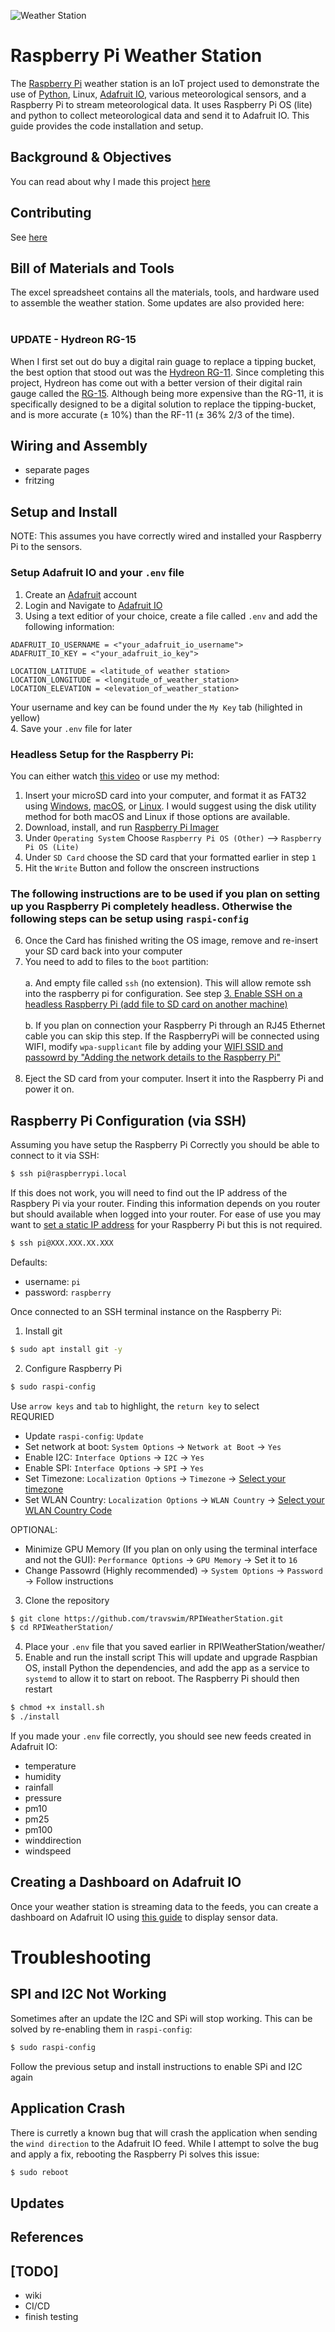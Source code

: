 ![Weather Station](images/weather_Station.jpg)

# Raspberry Pi Weather Station
The [Raspberry Pi](https://www.raspberrypi.org/) weather station is an IoT project used to demonstrate the use of [Python](https://www.python.org/), Linux, [Adafruit IO](https://io.adafruit.com/), various meteorological sensors, and a Raspberry Pi to stream meteorological data. It uses Raspberry Pi OS (lite) and python to collect meteorological data and send it to Adafruit IO. This guide provides the code installation and setup.


## Background & Objectives
You can read about why I made this project [here](BACKGROUND.md)

## Contributing
See [here](CONTRIBUTING.md)

## Bill of Materials and Tools
The excel spreadsheet contains all the materials, tools, and hardware used to assemble the weather station. Some updates are also provided here:
</br></br>
### UPDATE - Hydreon RG-15
When I first set out do buy a digital rain guage to replace a tipping bucket, the best option that stood out was the [Hydreon RG-11](https://rainsensors.com/products/rg-11/). Since completing this project, Hydreon has come out with a better version of their digital rain gauge called the [RG-15](https://rainsensors.com/products/rg-15/). Although being more expensive than the RG-11, it is specifically designed to be a digital solution to replace the tipping-bucket, and is more accurate (± 10%) than the RF-11 (± 36% 2/3 of the time).

## Wiring and Assembly
- separate pages
- fritzing

## Setup and Install
NOTE: This assumes you have correctly wired and installed your Raspberry Pi to the sensors.

### Setup Adafruit IO and your `.env` file
1. Create an [Adafruit](https://www.adafruit.com/) account
2. Login and Navigate to [Adafruit IO](https://io.adafruit.com/)
3. Using a text editior of your choice, create a file called `.env` and add the following information:
```
ADAFRUIT_IO_USERNAME = <"your_adafruit_io_username">
ADAFRUIT_IO_KEY = <"your_adafruit_io_key">

LOCATION_LATITUDE = <latitude_of weather station>
LOCATION_LONGITUDE = <longitude_of_weather_station>
LOCATION_ELEVATION = <elevation_of_weather_station>
```
Your username and key can be found under the `My Key` tab (hilighted in yellow)</br>
4. Save your `.env` file for later

### Headless Setup for the Raspberry Pi:
You can either watch [this video](https://www.youtube.com/watch?v=dhY8m_Eg5iU) or use my method:

1. Insert your microSD card into your computer, and format it as FAT32 using [Windows](https://www.diskinternals.com/partition-recovery/format-sd-card-fat32-windows-10/), [macOS](https://www.easeus.com/mac-file-recovery/format-usb-flash-drive-to-fat32-on-mac.html), or [Linux](https://linuxhint.com/format_usb_drive_linux/). I would suggest using the disk utility method for both macOS and Linux if those options are available.
2. Download, install, and run [Raspberry Pi Imager](https://www.raspberrypi.org/downloads/) 
3. Under `Operating System` Choose `Raspberry Pi OS (Other)` --> `Raspberry Pi OS (Lite)`
4. Under `SD Card` choose the SD card that your formatted earlier in step `1`
5. Hit the `Write` Button and follow the onscreen instructions </br>
### The following instructions are to be used if you plan on setting up you Raspberry Pi completely headless. Otherwise the following steps can be setup using `raspi-config`
6. Once the Card has finished writing the OS image, remove and re-insert your SD card back into your computer
7. You need to add to files to the `boot` partition:</br></br>
    a. And empty file called `ssh` (no extension). This will allow remote ssh into the raspberry pi for configuration. See step [3. Enable SSH on a headless Raspberry Pi (add file to SD card on another machine)](https://www.raspberrypi.org/documentation/remote-access/ssh/)</br></br>
    b. If you plan on connection your Raspberry Pi through an RJ45 Ethernet cable you can skip this step. If the RaspberryPi will be connected using WIFI, modify `wpa-supplicant` file by adding your [WIFI SSID and passowrd by "Adding the network details to the Raspberry Pi"](https://www.raspberrypi.org/documentation/configuration/wireless/wireless-cli.md)</br></br>
8. Eject the SD card from your computer. Insert it into the Raspberry Pi and power it on.


## Raspberry Pi Configuration (via SSH)
Assuming you have setup the Raspberry Pi Correctly you should be able to connect to it via SSH:
```bash
$ ssh pi@raspberrypi.local
```
If this does not work, you will need to find out the IP address of the Raspbery Pi via your router. Finding this information depends on you router but should available when logged into your router. For ease of use you may want to [set a static IP address](https://pimylifeup.com/raspberry-pi-static-ip-address/) for your Raspberry Pi but this is not required.
```bash
$ ssh pi@XXX.XXX.XX.XXX
```
Defaults:
- username: `pi`
- password: `raspberry`

Once connected to an SSH terminal instance on the Raspberry Pi:


1. Install git
```bash
$ sudo apt install git -y
```
2. Configure Raspberry Pi

```bash
$ sudo raspi-config
```
Use `arrow keys` and `tab` to highlight, the `return key` to select</br>
REQURIED
- Update `raspi-config`: `Update`
- Set network at boot: `System Options` -> `Network at Boot` -> `Yes`
- Enable I2C: `Interface Options` -> `I2C` -> `Yes`
- Enable SPI: `Interface Options` -> `SPI` -> `Yes`
- Set Timezone: `Localization Options` -> `Timezone` -> [Select your timezone](https://www.timeanddate.com/time/map/)
- Set WLAN Country: `Localization Options` -> `WLAN Country` -> [Select your WLAN Country Code](https://www.arubanetworks.com/techdocs/InstantWenger_Mobile/Advanced/Content/Instant%20User%20Guide%20-%20volumes/Country_Codes_List.htm)


OPTIONAL:
- Minimize GPU Memory (If you plan on only using the terminal interface and not the GUI): `Performance Options` -> `GPU Memory` -> Set it to `16`
- Change Passowrd (Highly recommended) -> `System Options` -> `Password` -> Follow instructions

3. Clone the repository
```bash
$ git clone https://github.com/travswim/RPIWeatherStation.git
$ cd RPIWeatherStation/
```
4. Place your `.env` file that you saved earlier in RPIWeatherStation/weather/
5. Enable and run the install script
This will update and upgrade Raspbian OS, install Python the dependencies, and add the app as a service to `systemd` to allow it to start on reboot. The Raspberry Pi should then restart
```bash
$ chmod +x install.sh
$ ./install
```
If you made your `.env` file correctly, you should see new feeds created in Adafruit IO:
- temperature
- humidity
- rainfall
- pressure
- pm10
- pm25
- pm100
- winddirection
- windspeed

## Creating a Dashboard on Adafruit IO

Once your weather station is streaming data to the feeds, you can create a dashboard on Adafruit IO using [this guide](https://learn.adafruit.com/adafruit-io-basics-dashboards) to display sensor data.


# Troubleshooting
## SPI and I2C Not Working
Sometimes after an update the I2C and SPi will stop working. This can be solved by re-enabling them in `raspi-config`:
```bash
$ sudo raspi-config
```
Follow the previous setup and install instructions to enable SPi and I2C again

## Application Crash
There is curretly a known bug that will crash the application when sending the `wind direction` to the Adafruit IO feed. While I attempt to solve the bug and apply a fix, rebooting the Raspberry Pi solves this issue:
```bash
$ sudo reboot
```

## Updates


## References

## [TODO]
- wiki
- CI/CD
- finish testing